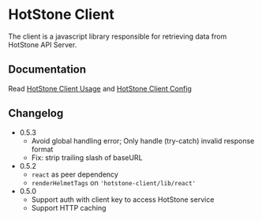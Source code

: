 # HotStone Client

The client is a javascript library responsible for retrieving data from HotStone
API Server.

## Documentation

Read [HotStone Client Usage](https://hotstone-seo.github.io/getting-started/hotstone-client-usage.html) and [HotStone Client Config](https://hotstone-seo.github.io/advanced/hotstone-client-config.html)

## Changelog

- 0.5.3
  - Avoid global handling error; Only handle (try-catch) invalid response format
  - Fix: strip trailing slash of baseURL
- 0.5.2
  - `react` as peer dependency
  - `renderHelmetTags` on `'hotstone-client/lib/react'`
- 0.5.0
  - Support auth with client key to access HotStone service
  - Support HTTP caching